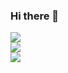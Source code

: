 ### Hi there 👋

<!--
**frank-782/frank-782** is a ✨ _special_ ✨ repository because its `README.md` (this file) appears on your GitHub profile.

Here are some ideas to get you started:

- 🔭 I’m currently working on ...
- 🌱 I’m currently learning ...
- 👯 I’m looking to collaborate on ...
- 🤔 I’m looking for help with ...
- 💬 Ask me about ...
- 📫 How to reach me: ...
- 😄 Pronouns: ...
- ⚡ Fun fact: ...
-->


![](https://github-readme-stats.vercel.app/api?username=frank-782&show_icons=true&count_private=true)  
![](https://github-readme-stats.vercel.app/api/top-langs/?username=frank-782&layout=compact&hide=html,css)  
![](https://github-profile-summary-cards.vercel.app/api/cards/profile-details?username=frank-782)
